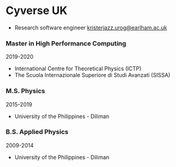 # Cyverse UK
- Research software engineer
kristerjazz.urog@earlham.ac.uk


### Master in High Performance Computing

2019-2020

- International Centre for Theoretical Physics (ICTP)
- The Scuola Internazionale Superiore di Studi Avanzati (SISSA)

### M.S. Physics

2015-2019

- University of the Philippines - Diliman

### B.S. Applied Physics

2009-2014
- University of the Philippines - Diliman

